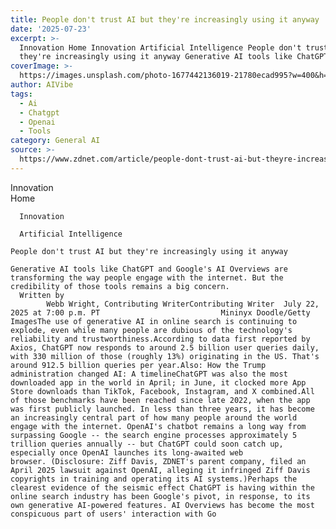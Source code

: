 ```yaml
---
title: People don't trust AI but they're increasingly using it anyway
date: '2025-07-23'
excerpt: >-
  Innovation Home Innovation Artificial Intelligence People don't trust AI but
  they're increasingly using it anyway Generative AI tools like ChatGPT and...
coverImage: >-
  https://images.unsplash.com/photo-1677442136019-21780ecad995?w=400&h=200&fit=crop&auto=format
author: AIVibe
tags:
  - Ai
  - Chatgpt
  - Openai
  - Tools
category: General AI
source: >-
  https://www.zdnet.com/article/people-dont-trust-ai-but-theyre-increasingly-using-it-anyway/
---
```

Innovation      
      Home
    
      Innovation
    
      Artificial Intelligence
       
    People don't trust AI but they're increasingly using it anyway
     
    Generative AI tools like ChatGPT and Google's AI Overviews are transforming the way people engage with the internet. But the credibility of those tools remains a big concern.
      Written by 
            Webb Wright, Contributing WriterContributing Writer  July 22, 2025 at 7:00 p.m. PT                           Mininyx Doodle/Getty ImagesThe use of generative AI in online search is continuing to explode, even while many people are dubious of the technology's reliability and trustworthiness.According to data first reported by Axios, ChatGPT now responds to around 2.5 billion user queries daily, with 330 million of those (roughly 13%) originating in the US. That's around 912.5 billion queries per year.Also: How the Trump administration changed AI: A timelineChatGPT was also the most downloaded app in the world in April; in June, it clocked more App Store downloads than TikTok, Facebook, Instagram, and X combined.All of those benchmarks have been reached since late 2022, when the app was first publicly launched. In less than three years, it has become an increasingly central part of how many people around the world engage with the internet. OpenAI's chatbot remains a long way from surpassing Google -- the search engine processes approximately 5 trillion queries annually -- but ChatGPT could soon catch up, especially once OpenAI launches its long-awaited web browser. (Disclosure: Ziff Davis, ZDNET's parent company, filed an April 2025 lawsuit against OpenAI, alleging it infringed Ziff Davis copyrights in training and operating its AI systems.)Perhaps the clearest evidence of the seismic effect ChatGPT is having within the online search industry has been Google's pivot, in response, to its own generative AI-powered features. AI Overviews has become the most conspicuous part of users' interaction with Go
